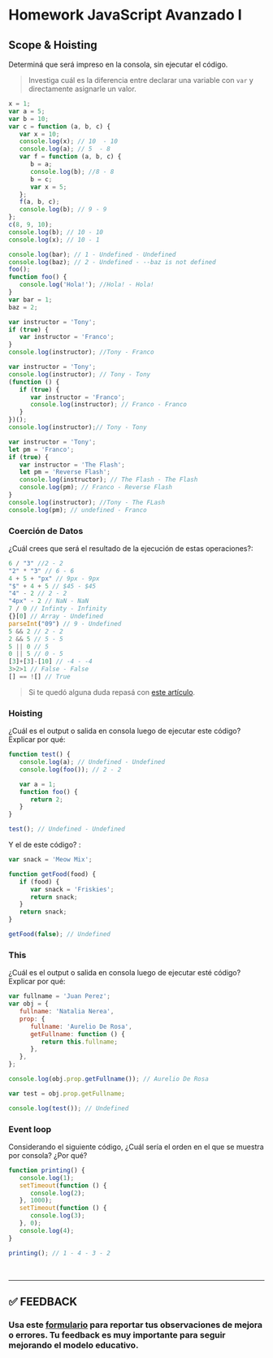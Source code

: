 # Homework JavaScript Avanzado I

## Scope & Hoisting

Determiná que será impreso en la consola, sin ejecutar el código.

> Investiga cuál es la diferencia entre declarar una variable con `var` y directamente asignarle un valor.

```javascript
x = 1;
var a = 5;
var b = 10;
var c = function (a, b, c) {
   var x = 10;
   console.log(x); // 10  - 10
   console.log(a); // 5  - 8
   var f = function (a, b, c) {
      b = a;
      console.log(b); //8 - 8
      b = c;
      var x = 5;
   };
   f(a, b, c);
   console.log(b); // 9 - 9
};
c(8, 9, 10);
console.log(b); // 10 - 10
console.log(x); // 10 - 1
```

```javascript
console.log(bar); // 1 - Undefined - Undefined
console.log(baz); // 2 - Undefined - --baz is not defined
foo();
function foo() {
   console.log('Hola!'); //Hola! - Hola!
}
var bar = 1;
baz = 2; 
```

```javascript
var instructor = 'Tony';
if (true) {
   var instructor = 'Franco';
}
console.log(instructor); //Tony - Franco
```

```javascript
var instructor = 'Tony';
console.log(instructor); // Tony - Tony
(function () {
   if (true) {
      var instructor = 'Franco';
      console.log(instructor); // Franco - Franco
   }
})();
console.log(instructor);// Tony - Tony
```

```javascript
var instructor = 'Tony';
let pm = 'Franco';
if (true) {
   var instructor = 'The Flash';
   let pm = 'Reverse Flash';
   console.log(instructor); // The Flash - The Flash
   console.log(pm); // Franco - Reverse Flash
}
console.log(instructor); //Tony - The FLash
console.log(pm); // undefined - Franco
```

### Coerción de Datos

¿Cuál crees que será el resultado de la ejecución de estas operaciones?:

```javascript
6 / "3" //2 - 2
"2" * "3" // 6 - 6
4 + 5 + "px" // 9px - 9px
"$" + 4 + 5 // $45 - $45
"4" - 2 // 2 - 2
"4px" - 2 // NaN - NaN
7 / 0 // Infinty - Infinity
{}[0] // Array - Undefined
parseInt("09") // 9 - Undefined
5 && 2 // 2 - 2 
2 && 5 // 5 - 5
5 || 0 // 5
0 || 5 // 0 - 5
[3]+[3]-[10] // -4 - -4
3>2>1 // False - False
[] == ![] // True
```

> Si te quedó alguna duda repasá con [este artículo](http://javascript.info/tutorial/object-conversion).

### Hoisting

¿Cuál es el output o salida en consola luego de ejecutar este código? Explicar por qué:

```javascript
function test() {
   console.log(a); // Undefined - Undefined
   console.log(foo()); // 2 - 2

   var a = 1;
   function foo() {
      return 2;
   }
}

test(); // Undefined - Undefined
```

Y el de este código? :

```javascript
var snack = 'Meow Mix';

function getFood(food) {
   if (food) {
      var snack = 'Friskies';
      return snack;
   }
   return snack;
}

getFood(false); // Undefined
```

### This

¿Cuál es el output o salida en consola luego de ejecutar esté código? Explicar por qué:

```javascript
var fullname = 'Juan Perez';
var obj = {
   fullname: 'Natalia Nerea',
   prop: {
      fullname: 'Aurelio De Rosa',
      getFullname: function () {
         return this.fullname;
      },
   },
};

console.log(obj.prop.getFullname()); // Aurelio De Rosa

var test = obj.prop.getFullname;

console.log(test()); // Undefined
```

### Event loop

Considerando el siguiente código, ¿Cuál sería el orden en el que se muestra por consola? ¿Por qué?

```javascript
function printing() {
   console.log(1);
   setTimeout(function () {
      console.log(2);
   }, 1000);
   setTimeout(function () {
      console.log(3);
   }, 0);
   console.log(4);
}

printing(); // 1 - 4 - 3 - 2
```

</br >

---

## **✅ FEEDBACK**

### Usa este [**formulario**](https://docs.google.com/forms/d/e/1FAIpQLSe1MybH_Y-xcp1RP0jKPLndLdJYg8cwyHkSb9MwSrEjoxyzWg/viewform) para reportar tus observaciones de mejora o errores. Tu feedback es muy importante para seguir mejorando el modelo educativo.

